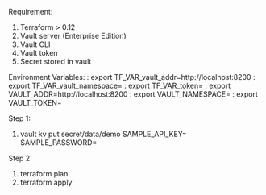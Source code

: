 Requirement:
  1. Terraform > 0.12
  2. Vault server (Enterprise Edition)
  3. Vault CLI
  4. Vault token
  5. Secret stored in vault

Environment Variables:
: export TF_VAR_vault_addr=http://localhost:8200
: export TF_VAR_vault_namespace=<my project namespace>
: export TF_VAR_token=<my vault token>
: export VAULT_ADDR=http://localhost:8200
: export VAULT_NAMESPACE=<my project namespace>
: export VAULT_TOKEN=<my vault token>


Step 1:
  1. vault kv put secret/data/demo SAMPLE_API_KEY=<this is my super api key id> SAMPLE_PASSWORD=<this is my super secret>

Step 2:
  1. terraform plan
  2. terraform apply
